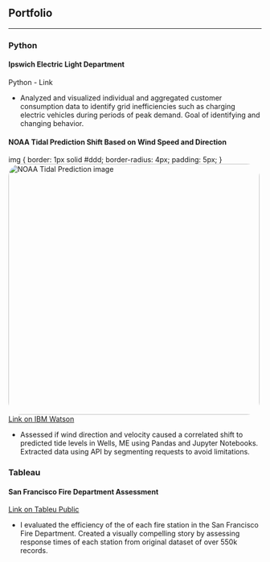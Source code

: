## Portfolio
---

### Python
#### Ipswich Electric Light Department 
Python - Link
-	Analyzed and visualized individual and aggregated customer consumption data to identify grid inefficiencies such as charging electric vehicles during periods of peak demand.  Goal of identifying and changing behavior.


#### NOAA Tidal Prediction Shift Based on Wind Speed and Direction
img {
  border: 1px solid #ddd;
  border-radius: 4px;
  padding: 5px;
}
<a href="https://dataplatform.cloud.ibm.com/analytics/notebooks/v2/9784097b-bd56-4948-b996-e6067ff7b866/view?access_token=e1701b9f5fbc71fef0da09e1600440fa8f50ae745022fa09a7af98a3dc12c96c">
<img src="https://oceanodyssey.github.io/Portfolio/images/NOAA-Capture.png"
   alt="NOAA Tidal Prediction image"
   height="auto" width="500"
   style="border-radius:5%"></a>
</a>
[Link on IBM Watson](https://dataplatform.cloud.ibm.com/analytics/notebooks/v2/9784097b-bd56-4948-b996-e6067ff7b866/view?access_token=e1701b9f5fbc71fef0da09e1600440fa8f50ae745022fa09a7af98a3dc12c96c)
- Assessed if wind direction and velocity caused a correlated shift to predicted tide levels in Wells, ME using Pandas and Jupyter Notebooks.  Extracted data using API by segmenting requests to avoid limitations.

### Tableau
#### San Francisco Fire Department Assessment
[Link on Tableu Public](https://public.tableau.com/profile/chrisg#!/vizhome/SanFranciscoFireDepartmentAssessment/SanFranciscoFireDepartmentAssessment)
- I evaluated the efficiency of the of each fire station in the San Francisco Fire Department.  Created a visually compelling story by assessing response times of each station from original dataset of over 550k records.
